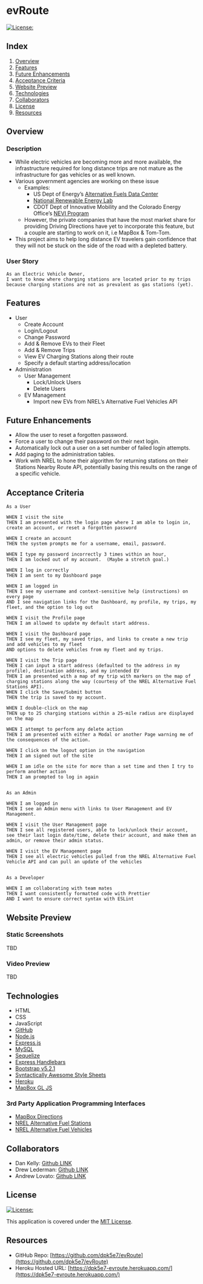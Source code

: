 # evRoute

[![License:](https://img.shields.io/badge/License-MIT-yellow.svg)](https://opensource.org/licenses/MIT)

## Index

1. [Overview](#overview)
2. [Features](#features)
3. [Future Enhancements](#future-enhancements)
4. [Acceptance Criteria](#acceptance-criteria)
5. [Website Preview](#website-preview)
6. [Technologies](#technologies)
7. [Collaborators](#collaborators)
8. [License](#license)
9. [Resources](#resources)

## Overview

### Description

- While electric vehicles are becoming more and more available, the infrastructure required for long distance trips are not mature as the infrastructure for gas vehicles or as well known. 
- Various government agencies are working on these issue
	- Examples:
		- US Dept of Energy’s [Alternative Fuels Data Center](https://afdc.energy.gov/)
		- [National Renewable Energy Lab](https://developer.nrel.gov/)
		- CDOT Dept of Innovative Mobility and the Colorado Energy Office’s [NEVI Program](https://www.codot.gov/programs/innovativemobility/electrification/nevi-plan)
	- However, the private companies that have the most market share for providing Driving Directions have yet to incorporate this feature, but a couple are starting to work on it, i.e MapBox & Tom-Tom.
- This project aims to help long distance EV travelers gain confidence that they will not be stuck on the side of the road with a depleted battery.

### User Story

```
As an Electric Vehicle Owner,
I want to know where charging stations are located prior to my trips
because charging stations are not as prevalent as gas stations (yet).
```

## Features

- User
	- Create Account
	- Login/Logout
	- Change Password
	- Add & Remove EVs to their Fleet
	- Add & Remove Trips
	- View EV Charging Stations along their route
	- Specify a default starting address/location
- Administration
	- User Management
		- Lock/Unlock Users
		- Delete Users
	- EV Management
		- Import new EVs from NREL’s Alternative Fuel Vehicles API

## Future Enhancements

- Allow the user to reset a forgotten password.
- Force a user to change their password on their next login.
- Automatically lock out a user on a set number of failed login attempts.
- Add paging to the administration tables.
- Work with NREL to hone their algorithm for returning stations on their Stations Nearby Route API, potentially basing this results on the range of a specific vehicle.

## Acceptance Criteria

```
As a User

WHEN I visit the site
THEN I am presented with the login page where I am able to login in, create an account, or reset a forgotten password

WHEN I create an account
THEN the system prompts me for a username, email, password.

WHEN I type my password incorrectly 3 times within an hour,
THEN I am locked out of my account.  (Maybe a stretch goal.)

WHEN I log in correctly
THEN I am sent to my Dashboard page 

WHEN I am logged in
THEN I see my username and context-sensitive help (instructions) on every page
AND I see navigation links for the Dashboard, my profile, my trips, my fleet, and the option to log out

WHEN I visit the Profile page
THEN I am allowed to update my default start address.

WHEN I visit the Dashboard page
THEN I see my fleet, my saved trips, and links to create a new trip and add vehicles to my fleet
AND options to delete vehicles from my fleet and my trips.

WHEN I visit the Trip page
THEN I can input a start address (defaulted to the address in my profile), destination address, and my intended EV
THEN I am presented with a map of my trip with markers on the map of charging stations along the way (courtesy of the NREL Alternative Fuel Stations API).
WHEN I click the Save/Submit button
THEN the trip is saved to my account.

WHEN I double-click on the map
THEN up to 25 charging stations within a 25-mile radius are displayed on the map

WHEN I attempt to perform any delete action
THEN I am presented with either a Modal or another Page warning me of the consequences of the action.

WHEN I click on the logout option in the navigation
THEN I am signed out of the site

WHEN I am idle on the site for more than a set time and then I try to perform another action
THEN I am prompted to log in again


As an Admin

WHEN I am logged in
THEN I see an Admin menu with links to User Management and EV Management.

WHEN I visit the User Management page
THEN I see all registered users, able to lock/unlock their account, see their last login date/time, delete their account, and make them an admin, or remove their admin status.

WHEN I visit the EV Management page
THEN I see all electric vehicles pulled from the NREL Alternative Fuel Vehicle API and can pull an update of the vehicles


As a Developer

WHEN I am collaborating with team mates
THEN I want consistently formatted code with Prettier
AND I want to ensure correct syntax with ESLint
```

## Website Preview

### Static Screenshots

TBD

### Video Preview

TBD

## Technologies

- HTML
- CSS
- JavaScript
- [GitHub](https://www.github.com)
- [Node.js](https://nodejs.org/)
- [Express.js](https://expressjs.com/)
- [MySQL](https://www.mysql.com/)
- [Sequelize](https://sequelize.org/)
- [Express Handlebars](https://www.npmjs.com/package/express-handlebars)
- [Bootstrap v5.2.1](https://www.getbootstrap.com)
- [Syntactically Awesome Style Sheets](https://sass-lang.com/)
- [Heroku](https://www.heroku.com/)
- [MapBox GL JS](https://docs.mapbox.com/mapbox-gl-js/guides/)

### 3rd Party Application Programming Interfaces

- [MapBox Directions](https://docs.mapbox.com/api/navigation/directions/)
- [NREL Alternative Fuel Stations](https://developer.nrel.gov/docs/transportation/alt-fuel-stations-v1/)
- [NREL Alternative Fuel Vehicles](https://developer.nrel.gov/docs/transportation/vehicles-v1/)

## Collaborators

- Dan Kelly: [Github LINK](https://github.com/dpk5e7)
- Drew Lederman: [Github LINK](https://github.com/TREWSKII)
- Andrew Lovato: [Github LINK](https://github.com/drewlovato)

## License

[![License:](https://img.shields.io/badge/License-MIT-yellow.svg)](https://opensource.org/licenses/MIT)

This application is covered under the [MIT License](https://opensource.org/licenses/MIT).

## Resources

- GitHub Repo: [https://github.com/dpk5e7/evRoute](https://github.com/dpk5e7/evRoute)
- Heroku Hosted URL: [https://dpk5e7-evroute.herokuapp.com/](https://dpk5e7-evroute.herokuapp.com/)
